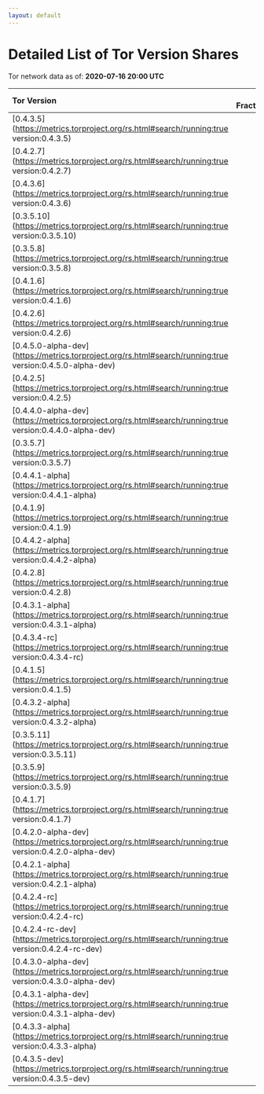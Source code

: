 ```yaml
---
layout: default
---
```



# Detailed List of Tor Version Shares

Tor network data as of: **2020-07-16 20:00 UTC**

| Tor Version                                                                                               |   CW Fraction(%) |   Exit(%) |   Guard(%) |   #Relays |
|:----------------------------------------------------------------------------------------------------------|-----------------:|----------:|-----------:|----------:|
| [0.4.3.5](https://metrics.torproject.org/rs.html#search/running:true version:0.4.3.5)                     |             31.3 |     23.42 |      32.41 |      2212 |
| [0.4.2.7](https://metrics.torproject.org/rs.html#search/running:true version:0.4.2.7)                     |             25.4 |     42.64 |      19.23 |      1324 |
| [0.4.3.6](https://metrics.torproject.org/rs.html#search/running:true version:0.4.3.6)                     |             19   |     23.28 |      17.49 |       998 |
| [0.3.5.10](https://metrics.torproject.org/rs.html#search/running:true version:0.3.5.10)                   |              7   |      1.71 |       9.09 |       720 |
| [0.3.5.8](https://metrics.torproject.org/rs.html#search/running:true version:0.3.5.8)                     |              4.2 |      0.87 |       6.32 |       279 |
| [0.4.1.6](https://metrics.torproject.org/rs.html#search/running:true version:0.4.1.6)                     |              3.1 |      0.44 |       4.4  |       179 |
| [0.4.2.6](https://metrics.torproject.org/rs.html#search/running:true version:0.4.2.6)                     |              2.1 |      0.95 |       1.91 |       239 |
| [0.4.5.0-alpha-dev](https://metrics.torproject.org/rs.html#search/running:true version:0.4.5.0-alpha-dev) |              1.4 |      4.45 |       0.11 |       111 |
| [0.4.2.5](https://metrics.torproject.org/rs.html#search/running:true version:0.4.2.5)                     |              1   |      0.8  |       1.16 |       107 |
| [0.4.4.0-alpha-dev](https://metrics.torproject.org/rs.html#search/running:true version:0.4.4.0-alpha-dev) |              0.9 |      0.03 |       1.58 |        28 |
| [0.3.5.7](https://metrics.torproject.org/rs.html#search/running:true version:0.3.5.7)                     |              0.8 |      0    |       1.35 |        30 |
| [0.4.4.1-alpha](https://metrics.torproject.org/rs.html#search/running:true version:0.4.4.1-alpha)         |              0.6 |      0.48 |       0.84 |        37 |
| [0.4.1.9](https://metrics.torproject.org/rs.html#search/running:true version:0.4.1.9)                     |              0.5 |      0.31 |       0.83 |        40 |
| [0.4.4.2-alpha](https://metrics.torproject.org/rs.html#search/running:true version:0.4.4.2-alpha)         |              0.5 |      0.4  |       0.7  |        27 |
| [0.4.2.8](https://metrics.torproject.org/rs.html#search/running:true version:0.4.2.8)                     |              0.4 |      0    |       0.68 |         3 |
| [0.4.3.1-alpha](https://metrics.torproject.org/rs.html#search/running:true version:0.4.3.1-alpha)         |              0.4 |      0    |       0.73 |         5 |
| [0.4.3.4-rc](https://metrics.torproject.org/rs.html#search/running:true version:0.4.3.4-rc)               |              0.2 |      0    |       0.4  |        11 |
| [0.4.1.5](https://metrics.torproject.org/rs.html#search/running:true version:0.4.1.5)                     |              0.1 |      0    |       0.14 |        26 |
| [0.4.3.2-alpha](https://metrics.torproject.org/rs.html#search/running:true version:0.4.3.2-alpha)         |              0.1 |      0    |       0.24 |         7 |
| [0.3.5.11](https://metrics.torproject.org/rs.html#search/running:true version:0.3.5.11)                   |              0   |      0    |       0    |         2 |
| [0.3.5.9](https://metrics.torproject.org/rs.html#search/running:true version:0.3.5.9)                     |              0   |      0    |       0.11 |         1 |
| [0.4.1.7](https://metrics.torproject.org/rs.html#search/running:true version:0.4.1.7)                     |              0   |      0.05 |       0.03 |         8 |
| [0.4.2.0-alpha-dev](https://metrics.torproject.org/rs.html#search/running:true version:0.4.2.0-alpha-dev) |              0   |      0    |       0    |         1 |
| [0.4.2.1-alpha](https://metrics.torproject.org/rs.html#search/running:true version:0.4.2.1-alpha)         |              0   |      0    |       0.02 |         1 |
| [0.4.2.4-rc](https://metrics.torproject.org/rs.html#search/running:true version:0.4.2.4-rc)               |              0   |      0.08 |       0.01 |         2 |
| [0.4.2.4-rc-dev](https://metrics.torproject.org/rs.html#search/running:true version:0.4.2.4-rc-dev)       |              0   |      0    |       0    |         1 |
| [0.4.3.0-alpha-dev](https://metrics.torproject.org/rs.html#search/running:true version:0.4.3.0-alpha-dev) |              0   |      0    |       0    |         2 |
| [0.4.3.1-alpha-dev](https://metrics.torproject.org/rs.html#search/running:true version:0.4.3.1-alpha-dev) |              0   |      0    |       0    |         1 |
| [0.4.3.3-alpha](https://metrics.torproject.org/rs.html#search/running:true version:0.4.3.3-alpha)         |              0   |      0    |       0.1  |         9 |
| [0.4.3.5-dev](https://metrics.torproject.org/rs.html#search/running:true version:0.4.3.5-dev)             |              0   |      0    |       0    |         1 |
